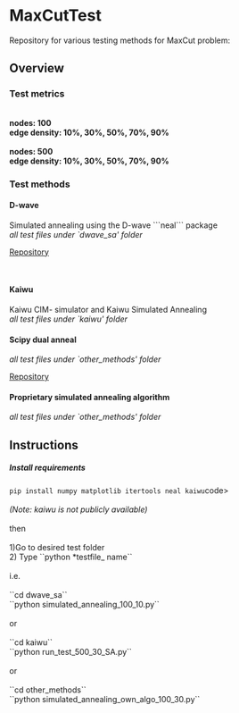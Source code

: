 # MaxCutTest
 Repository for various testing methods for MaxCut problem:

<h2> Overview </h2>
<h3>Test metrics</h3>
<br>
 
 <b>
 nodes: 100
 <br>
 edge density: 10%, 30%, 50%, 70%, 90%
 <br><br>
 nodes: 500
 <br>
 edge density: 10%, 30%, 50%, 70%, 90%
 </b>
<br>
  
<h3>Test methods</h3>
<h4>D-wave </h4>
Simulated annealing using the D-wave ```neal``` package<br>
<em>all test files under `dwave_sa' folder</em> 

[Repository](https://github.com/dwavesystems/dwave-neal)

<br> 
<h4>Kaiwu </h4>
Kaiwu CIM- simulator and Kaiwu Simulated Annealing  <br>
<em>all test files under `kaiwu' folder</em> 

<h4> Scipy dual anneal </h4>
<em> all test files under `other_methods' folder</em> 

[Repository](https://docs.scipy.org/doc/scipy/reference/generated/scipy.optimize.dual_annealing.html)
<h4> Proprietary simulated annealing algorithm </h4>
<em> all test files under `other_methods' folder</em> 


 <h2>Instructions</h2>
<h5>Install requirements</h5>
 <code>pip install numpy matplotlib itertools neal kaiwu</code>code> <br><br>
 <em> (Note: kaiwu is not publicly available)</em>
<br><br>
 then
<br><br>
 1)Go to desired test folder <br>
 2) Type ``python *testfile_ name`` <br>
<br>
i.e. <br><br> 
``cd dwave_sa``<br>
``python simulated_annealing_100_10.py``
<br><br>
or
<br><br>
``cd kaiwu`` <br>
``python run_test_500_30_SA.py``
<br><br>
or
<br><br>
``cd other_methods``<br>
``python simulated_annealing_own_algo_100_30.py``
